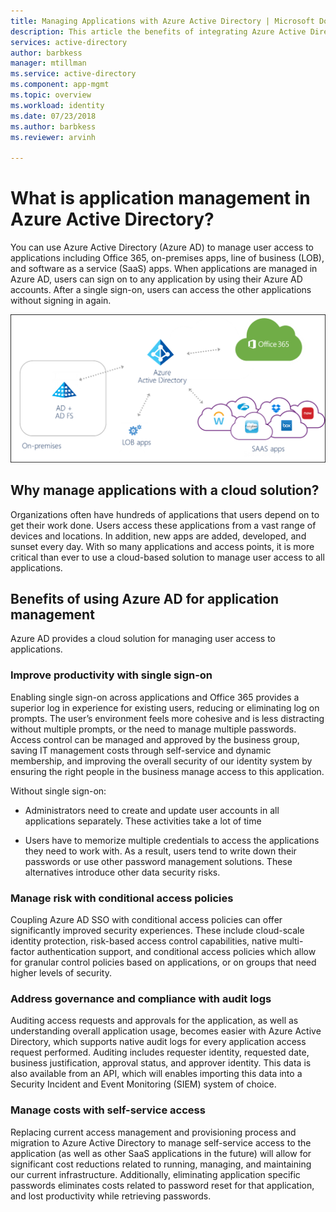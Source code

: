 ```yaml
---
title: Managing Applications with Azure Active Directory | Microsoft Docs
description: This article the benefits of integrating Azure Active Directory with your on-premises, cloud and SaaS applications.
services: active-directory
author: barbkess
manager: mtillman
ms.service: active-directory
ms.component: app-mgmt
ms.topic: overview
ms.workload: identity
ms.date: 07/23/2018
ms.author: barbkess
ms.reviewer: arvinh

---
```


# What is application management in Azure Active Directory?

You can use Azure Active Directory (Azure AD) to manage user access to applications including Office 365, on-premises apps, line of business (LOB), and software as a service (SaaS) apps. When applications are managed in Azure AD, users can sign on to any application by using their Azure AD accounts. After a single sign-on, users can access the other applications without signing in again.


![Apps federated via Azure AD](media/migrate-adfs-apps-to-azure/migrate2.png)

## Why manage applications with a cloud solution?

Organizations often have hundreds of applications that users depend on to get their work done. Users access these applications from a vast range of devices and locations. In addition, new apps are added, developed, and sunset every day. With so many applications and access points, it is more critical than ever to use a cloud-based solution to manage user access to all applications.

## Benefits of using Azure AD for application management

Azure AD provides a cloud solution for managing user access to applications. 


### Improve productivity with single sign-on
Enabling single sign-on across applications and Office 365 provides a superior log in experience for existing users, reducing or eliminating log on prompts. The user’s environment feels more cohesive and is less distracting without multiple prompts, or the need to manage multiple passwords. Access control can be managed and approved by the business group, saving IT management costs through self-service and dynamic membership, and improving the overall security of our identity system by ensuring the right people in the business manage access to this application.

Without single sign-on:

- Administrators need to create and update user accounts in all applications separately. These activities take a lot of time  

- Users have to memorize multiple credentials to access the applications they need to work with. As a result, users tend to write down their passwords or use other password management solutions. These alternatives introduce other data security risks.

### Manage risk with conditional access policies
Coupling Azure AD SSO with conditional access policies can offer significantly improved security experiences. These include cloud-scale identity protection, risk-based access control capabilities, native multi-factor authentication support, and conditional access policies which allow for granular control policies based on applications, or on groups that need higher levels of security.

### Address governance and compliance with audit logs
Auditing access requests and approvals for the application, as well as understanding overall application usage, becomes easier with Azure Active Directory, which supports native audit logs for every application access request performed. Auditing includes requester identity, requested date, business justification, approval status, and approver identity. This data is also available from an API, which will enables importing this data into a Security Incident and Event Monitoring (SIEM) system of choice.

### Manage costs with self-service access
Replacing current access management and provisioning process and migration to Azure Active Directory to manage self-service access to the application (as well as other SaaS applications in the future) will allow for significant cost reductions related to running, managing, and maintaining our current infrastructure. Additionally, eliminating application specific passwords eliminates costs related to password reset for that application, and lost productivity while retrieving passwords.





